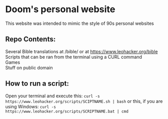 # Doom's personal website

This website was intended to mimic the style of 90s personal websites

## Repo Contents:
Several Bible translations at /bible/ or at https://www.leohacker.org/bible \
Scripts that can be ran from the terminal using a CURL command\
Games\
Stuff on public domain

## How to run a script:
Open your terminal and execute this:
`curl -s https://www.leohacker.org/scripts/SCIPTNAME.sh | bash`
or this, if you are using Windows:
`curl -s https://www.leohacker.org/scripts/SCRIPTNAME.bat | cmd`

